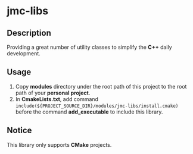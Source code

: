 # jmc-libs

## Description

Providing a great number of utility classes to simplify the **C++** daily development.

## Usage

1. Copy **modules** directory under the root path of this project to the root path of your **personal project**.
2. In **CmakeLists.txt**, add command `include(${PROJECT_SOURCE_DIR}/modules/jmc-libs/install.cmake)` <br>
before the command **add_executable** to include this library.

## Notice

This library only supports **CMake** projects.
